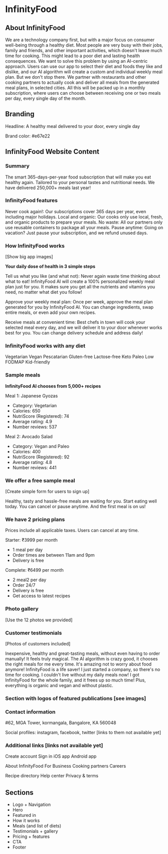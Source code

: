 # InfinityFood

## About InfinityFood

We are a technology company first, but with a major focus on consumer well-being
through a healthy diet. Most people are very busy with their jobs, family and
friends, and other important activities, which doesn't leave much time for
cooking. This might lead to a poor diet and lasting health consequences. We want
to solve this problem by using an AI-centric approach. Users can use our app to
select their diet and foods they like and dislike, and our AI algorithm will
create a custom and individual weekly meal plan. But we don't stop there. We
partner with restaurants and other cooking partners to actually cook and deliver
all meals from the generated meal plans, in selected cities. All this will be
packed up in a monthly subscription, where users can choose between receiving
one or two meals per day, every single day of the month.

## Branding

Headline: A healthy meal delivered to your door, every single day

Brand color: #e67e22

## InfinityFood Website Content

### Summary

The smart 365-days-per-year food subscription that will make you eat healthy
again. Tailored to your personal tastes and nutritional needs. We have delivered
250,000+ meals last year!

### InfinityFood features

Never cook again!: Our subscriptions cover 365 days per year, even including
major holidays. Local and organic: Our cooks only use local, fresh, and organic
products to prepare your meals. No waste: All our partners only use reusable
containers to package all your meals. Pause anytime: Going on vacation? Just
pause your subscription, and we refund unused days.

### How InfinityFood works

[Show big app images]

**Your daily dose of health in 3 simple steps**

Tell us what you like (and what not): Never again waste time thinking about what
to eat! InfinityFood AI will create a 100% personalized weekly meal plan just
for you. It makes sure you get all the nutrients and vitamins you need, no
matter what diet you follow!

Approve your weekly meal plan: Once per week, approve the meal plan generated
for you by InfinityFood AI. You can change ingredients, swap entire meals, or
even add your own recipes.

Receive meals at convenient time: Best chefs in town will cook your selected
meal every day, and we will deliver it to your door whenever works best for you.
You can change delivery schedule and address daily!

### InfinityFood works with any diet

Vegetarian Vegan Pescatarian Gluten-free Lactose-free Keto Paleo Low FODMAP
Kid-friendly

### Sample meals

**InfinityFood AI chooses from 5,000+ recipes**

Meal 1: Japanese Gyozas

- Category: Vegetarian
- Calories: 650
- NutriScore (Registered): 74
- Average rating: 4.9
- Number reviews: 537

Meal 2: Avocado Salad

- Category: Vegan and Paleo
- Calories: 400
- NutriScore (Registered): 92
- Average rating: 4.8
- Number reviews: 441

### We offer a free sample meal

[Create simple form for users to sign up]

Healthy, tasty and hassle-free meals are waiting for you. Start eating well
today. You can cancel or pause anytime. And the first meal is on us!

### We have 2 pricing plans

Prices include all applicable taxes. Users can cancel at any time.

Starter: ₹3999 per month

- 1 meal per day
- Order times are between 11am and 9pm
- Delivery is free

Complete: ₹6499 per month

- 2 meal2 per day
- Order 24/7
- Delivery is free
- Get access to latest recipes

### Photo gallery

[Use the 12 photos we provided]

### Customer testimonials

[Photos of customers included]

Inexpensive, healthy and great-tasting meals, without even having to order
manually! It feels truly magical. The AI algorithm is crazy good, it chooses the
right meals for me every time. It's amazing not to worry about food anymore!
InfinityFood is a life saver! I just started a company, so there's no time for
cooking. I couldn't live without my daily meals now! I got InfinityFood for the
whole family, and it frees up so much time! Plus, everything is organic and
vegan and without plastic.

### Section with logos of featured publications [see images]

### Contact information

 #62, MGA Tower, kormangala, Bangalore, KA 560048

Social profiles: instagram, facebook, twitter [links to them not available yet]

### Additional links [links not available yet]

Create account Sign in iOS app Android app

About InfinityFood For Business Cooking partners Careers

Recipe directory Help center Privacy & terms

######

## Sections

- Logo + Navigation
- Hero
- Featured in
- How it works
- Meals (and list of diets)
- Testimonials + gallery
- Pricing + features
- CTA
- Footer
